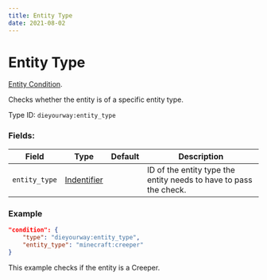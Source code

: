 ```yaml
---
title: Entity Type
date: 2021-08-02
---
```

# Entity Type

[Entity Condition](../entity_conditions.md).

Checks whether the entity is of a specific entity type.

Type ID: `dieyourway:entity_type`

### Fields:

Field  | Type | Default | Description
-------|------|---------|-------------
`entity_type` | [Indentifier](../data_types/identifier.md) | |  ID of the entity type the entity needs to have to pass the check.

### Example
```json
"condition": {
    "type": "dieyourway:entity_type",
    "entity_type": "minecraft:creeper"
}
```
This example checks if the entity is a Creeper.